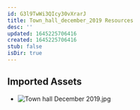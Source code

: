 ```yaml
---
id: G3l9TwWi3QIcy30vXrarJ
title: Town_hall_december_2019 Resources
desc: ''
updated: 1645225706416
created: 1645225706416
stub: false
isDir: true
---
```

## Imported Assets
- ![Town hall December 2019.jpg](/assets/town-hall-december-2019.jpg)
